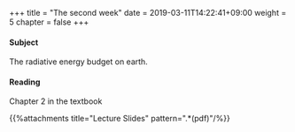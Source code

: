 +++
title = "The second week"
date = 2019-03-11T14:22:41+09:00
weight = 5
chapter = false
+++

#### Subject

The radiative energy budget on earth.

#### Reading
Chapter 2 in the textbook

{{%attachments title="Lecture Slides" pattern=".*(pdf)"/%}}
